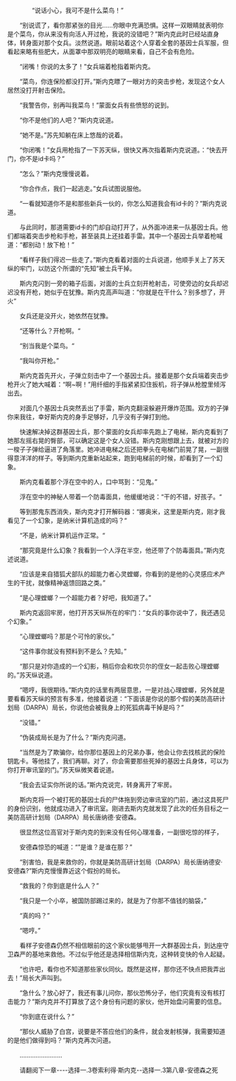 <div class="read-content j_readContent" id="">
                <p>　　　　“说话小心，我可不是什么菜鸟！”<p>　　“别说谎了，看你那紧张的目光……你眼中充满恐惧。这样一双眼睛就表明你是个菜鸟，你从来没有向活人开过枪，我说的没错吧？”斯内克此时已经站直身体，转身面对那个女兵。淡然说道。眼前站着这个人穿着全套的基因士兵军服，但看起来略有些肥大，从面罩中那双明亮的眼睛来看，自己不会有危险。<p>　　“闭嘴！你说的太多了！”女兵端着枪指着斯内克。<p>　　“菜鸟，你连保险都没打开。”斯内克瞟了一眼对方的突击步枪，发现这个女人居然没打开射击保险。<p>　　“我警告你，别再叫我菜鸟！”蒙面女兵有些愤怒的说到。<p>　　“你不是他们的人吧？”斯内克说道。<p>　　“她不是。”苏先知躺在床上悠哉的说着。<p>　　“你闭嘴！”女兵用枪指了一下苏天纵，很快又再次指着斯内克说道。：“快去开门，你不是id卡吗？”<p>　　“怎么？”斯内克慢慢说着。<p>　　“你合作点，我们一起逃走。”女兵试图说服他。<p>　　“一看就知道你不是和那些新兵一伙的，你怎么知道我会有id卡的？”斯内克说道。<p>　　与此同时，那道需要id卡的门却自动打开了，从外面冲进来一队基因士兵。他们都端着突击步枪和手枪，甚至装具上还挂着手雷。其中一个基因士兵举着枪喊道：“都别动！放下枪！”<p>　　“看样子我们得迟一些走了。”斯内克看着对面的士兵说道，他顺手关上了苏天纵的牢门，以防这个所谓的“先知”被士兵干掉。<p>　　斯内克闪到一旁的箱子后面，对面的士兵立刻开枪射击，可使旁边的女兵却迟迟没有开枪，她似乎在犹豫。斯内克高声叫道：”你就是在干什么？别多想了，开火“<p>　　女兵还是没开火，她依然在犹豫。<p>　　“还等什么？开枪啊。“<p>　　“别当我是个菜鸟。“<p>　　“我叫你开枪。”<p>　　斯内克首先开火，子弹立刻击中了一个基因士兵。接着是那个女兵端着突击步枪开火了她大喊着：“啊~啊！”用纤细的手指紧紧扣住扳机，将子弹从枪膛里倾泻出去。<p>　　对面几个基因士兵突然丢出了手雷，斯内克翻滚躲避开爆炸范围。双方的子弹你来我往，幸好斯内克的身手足够好，几乎没有子弹打到他。<p>　　快速解决掉这群基因士兵，那个蒙面的女兵却率先跑上了电梯，斯内克看到了她那左摇右晃的臀部，可以确定这是个女人没错。斯内克刚想跟上去，就被对方的一梭子子弹给逼进了角落里。她冲进电梯之后还把拳头在电梯门前晃了晃，一副很得意洋洋的样子。等到斯内克重新站起来，跑到电梯前的时候，却看到了一个幻象。<p>　　斯内克看着那个浮在空中的人，口中骂到：“见鬼。”<p>　　浮在空中的神秘人带着一个防毒面具，他缓缓地说：“干的不错，好孩子。“<p>　　等到那鬼东西消失，斯内克才打开解码器：“娜奥米，这里是斯内克，刚才我看见了一个幻象，是纳米计算机造成的吗？“<p>　　“不是，纳米计算机运作正常。“<p>　　“那究竟是什么幻象？我看到一个人浮在半空，他还带了个防毒面具。”斯内克述说道。<p>　　“应该是来自猎狐犬部队的超能力者心灵螳螂，你看到的是他的心灵感应术产生的干扰，就像精神返馈回路之类。”<p>　　“是心理螳螂？一个超能力者？好吧，我知道了。”<p>　　斯内克返回牢房，他打开苏天纵所在的牢门：“女兵的事你说中了，我还遇见个幻象。”<p>　　“心理螳螂吗？那是个可怜的家伙。”<p>　　“这件事你就没有预料到不是么？先知。”<p>　　“那只是对你造成的一个幻影，稍后你会和坎贝尔的侄女一起击败心理螳螂的。”苏天纵说道。<p>　　“嗯哼，我很期待。”斯内克的话里有两层意思，一是对战心理螳螂，另外就是要看看苏天纵的预言有多准，他接着说道：“下面该是你说的那个假的美防高研计划局（DARPA）局长，你说他会被我身上的死狐病毒干掉是吗？”<p>　　“没错。”<p>　　“伪装成局长是为了什么？”斯内克问道。<p>　　“当然是为了欺骗你，给你那位基因上的兄弟办事，他会让你去找核武的保险钥匙卡。等他挂了，我们再聊。对了，你会需要那些死掉的基因士兵身体，可以为你打开审讯室的门。”苏天纵微笑着说道。<p>　　“我会去证实你所说的话。”斯内克说完，转身离开了牢房。<p>　　斯内克将一个被打死的基因士兵的尸体拖到旁边审讯室的门前，通过这具死尸的身份识别，他就成功进入了审讯室。刚进去斯内克就发现了此次的任务目标之一美防高研计划局（DARPA）局长唐纳德·安德森。<p>　　很显然这位高官对于斯内克的到来没有任何心理准备，一副很吃惊的样子，<p>　　安德森惊恐的喊道：“”是谁？是谁在那？”<p>　　“别害怕，我是来救你的，你就是美防高研计划局（DARPA）局长唐纳德安·安德森?”斯内克慢慢靠近这个假扮的局长。<p>　　“救我的？你到底是什么人？”<p>　　“我只是一个小卒，被国防部踢过来的，就是为了你那不值钱的脑袋，”<p>　　“真的吗？”<p>　　“嗯哼。”<p>　　看样子安德森仍然不相信眼前的这个家伙能够甩开一大群基因士兵，到达座守卫森严的基地来救他。不过似乎他还是选择相信斯内克，这种转变快的令人起疑。<p>　　“也许吧，看你也不知道那些家伙同伙。既然是这样，那你还不快点把我弄出去！”局长大声叫到。<p>　　“急什么？放心好了，我还有事儿问你，那伙恐怖分子，他们究竟有没有核打击能力？”斯内克并不打算放了这个身份有问题的家伙，他开始盘问需要的信息。<p>　　“你到底在说什么？”<p>　　“那伙人威胁了白宫，说要是不答应他们的条件，就会发射核弹，我需要知道的是他们做得到吗？”斯内克再次问道。<p>　　……………………<p>　　请翻阅下一章----选择一.3卷索利得·斯内克--选择一.3第八章-安德森之死<p> 
            </div>